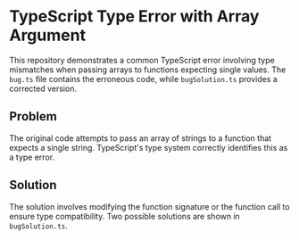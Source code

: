 # TypeScript Type Error with Array Argument

This repository demonstrates a common TypeScript error involving type mismatches when passing arrays to functions expecting single values. The `bug.ts` file contains the erroneous code, while `bugSolution.ts` provides a corrected version.

## Problem

The original code attempts to pass an array of strings to a function that expects a single string. TypeScript's type system correctly identifies this as a type error.

## Solution

The solution involves modifying the function signature or the function call to ensure type compatibility.  Two possible solutions are shown in `bugSolution.ts`.